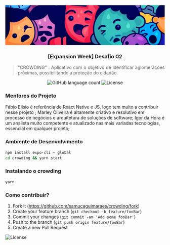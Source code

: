<img alt="crowding" src="https://github.com/samucaguimaraes/crowding/blob/master/doc/top.png?raw=true" />

<h3 align="center">
    [Expansion Week] Desafio 02
</h3>

<blockquote align="justify">
"CROWDING" : Aplicativo com o objetivo de identificar aglomerações próximas, possibilitando a proteção do cidadão.
</blockquote>

<p align="center">
  <img alt="GitHub language count" src="https://img.shields.io/github/languages/count/rocketseat/bootcamp-gostack-desafios?color=%2304D361">
  <img alt="License" src="https://img.shields.io/badge/license-MIT-%2304D361">
</p>

### Mentores do Projeto

Fábio Elisio é referência de React Native e JS, logo tem muito a contribuir nesse projeto ; 
Marley Oliveira é altamente criativo e resolutivo em processo de negócios e arquitetura de soluções de software;
Igor da Hora é um analista muito competente e atualizado nas mais variadas tecnologias, essencial em qualquer projeto;

### Ambiente de Desenvolvimento

```sh
npm install expo-cli — global
cd crowding && yarn start
```

### Instalando o crowding

```sh
yarn 
```

### Como contribuir?

1. Fork it (<https://github.com/samucaguimaraes/crowding/fork>)
2. Create your feature branch (`git checkout -b feature/fooBar`)
3. Commit your changes (`git commit -am 'Add some fooBar'`)
4. Push to the branch (`git push origin feature/fooBar`)
5. Create a new Pull Request

<img alt="License" src="https://img.shields.io/badge/license-MIT-%2304D361">




